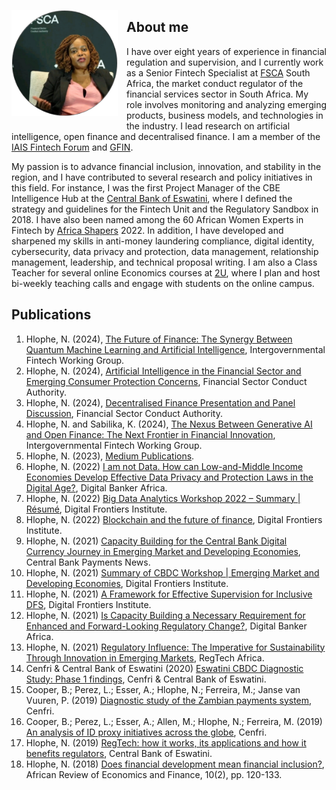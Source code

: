 <dl>
<img src="NolPIC.png" style="border: 0pt none; margin-bottom: 1em; float: left; margin-right: 1em;" height="170">
<p style="text-align: left;">
</p>
</dl> 

## About me
 
I have over eight years of experience in financial regulation and supervision, and I currently work as a Senior Fintech Specialist at <a href="https://www.fsca.co.za/Pages/Default.aspx" target="_blank">FSCA</a> South Africa, the market conduct regulator of the financial services sector in South Africa. My role involves monitoring and analyzing emerging products, business models, and technologies in the industry. I lead research on artificial intelligence, open finance and decentralised finance. I am a member of the <a href="https://www.iaisweb.org/activities-topics/digital-innovation/" target="_blank">IAIS Fintech Forum</a> and <a href="https://www.thegfin.com/GFIN" target="_blank">GFIN</a>.

My passion is to advance financial inclusion, innovation, and stability in the region, and I have contributed to several research and policy initiatives in this field. For instance, I was the first Project Manager of the CBE Intelligence Hub at the <a href="https://www.centralbank.org.sz/" target="_blank">Central Bank of Eswatini</a>, where I defined the strategy and guidelines for the Fintech Unit and the Regulatory Sandbox in 2018. I have also been named among the 60 African Women Experts in Fintech by <a href="https://africanshapers.com/en/60-african-women-experts-in-fintech/" target="_blank">Africa Shapers</a> 2022. In addition, I have developed and sharpened my skills in anti-money laundering compliance, digital identity, cybersecurity, data privacy and protection, data management, relationship management, leadership, and technical proposal writing. I am also a Class Teacher for several online Economics courses at <a href="https://2u.com/" target="_blank">2U</a>, where I plan and host bi-weekly teaching calls and engage with students on the online campus.

## Publications

1. Hlophe, N. (2024), <a href="https://www.ifwg.co.za/Pages/The-Future-of-Finance.aspx" target="_blank"> The Future of Finance: The Synergy Between Quantum Machine Learning and Artificial Intelligence</a>, Intergovernmental Fintech Working Group.
2. Hlophe, N. (2024), <a href="https://www.fsca.co.za/Documents/Presentation%20on%20AI%20in%20Finance%20and%20Consumer%20Protection%20FSCA%20Conference%20Day%201.pdf" target="_blank"> Artificial Intelligence in the Financial Sector and Emerging Consumer Protection Concerns</a>, Financial Sector Conduct Authority.
3. Hlophe, N. (2024), <a href="https://www.fsca.co.za/Regulatory%20Frameworks/Documents/2023.10.26_DeFi%20Presentation%20and%20Panel%20Discussion%201.pdf" target="_blank">Decentralised Finance Presentation and Panel Discussion</a>, Financial Sector Conduct Authority.
4. Hlophe, N. and Sabilika, K. (2024), <a href="https://www.ifwg.co.za/Pages/The-nexus-between-generative-AI-and-open-finance.aspx" target="_blank">The Nexus Between Generative AI and Open Finance: The Next Frontier in Financial Innovation</a>, Intergovernmental Fintech Working Group.
5. Hlophe, N. (2023), <a href="https://medium.com/@nolwazihlophe" target="_blank"> Medium Publications</a>.
6. Hlophe, N. (2022) <a href="https://issuu.com/digitalbankerafrica/docs/digital_banker_africa_autumn_2022/42" target="_blank"> I am not Data. How can Low-and-Middle Income Economies Develop Effective Data Privacy and Protection Laws in the Digital Age?</a>, Digital Banker Africa.
7. Hlophe, N. (2022) <a href="https://digitalfrontiersinstitute.org/big-data-analytics-workshop-2022-summary/" target="_blank"> Big Data Analytics Workshop 2022 – Summary | Résumé</a>, Digital Frontiers Institute.
8. Hlophe, N. (2022) <a href="https://digitalfrontiersinstitute.org/blockchain-and-the-future-of-finance/" target="_blank"> Blockchain and the future of finance</a>, Digital Frontiers Institute.
9. Hlophe, N. (2021) <a href="https://cbpn.currencyresearch.com/blog/2021/11/25/dfi-capacity-building-for-cbdcs/" target="_blank"> Capacity Building for the Central Bank Digital Currency Journey in Emerging Market and Developing Economies</a>, Central Bank Payments News.
10. Hlophe, N. (2021) <a href="https://digitalfrontiersinstitute.org/summary-of-cbdc-workshop-emerging-market-and-developing-economies/" target="_blank"> Summary of CBDC Workshop | Emerging Market and Developing Economies</a>, Digital Frontiers Institute.
11. Hlophe, N. (2021) <a href="https://digitalfrontiersinstitute.org/a-framework-for-effective-supervision-for-inclusive-dfs/" target="_blank"> A Framework for Effective Supervision for Inclusive DFS</a>, Digital Frontiers Institute.
12. Hlophe, N. (2021) <a href="https://digitalbankerafrica.com/capacity-building-as-requirement-for-regulatory-change" target="_blank"> Is Capacity Building a Necessary Requirement for Enhanced and Forward-Looking Regulatory Change?</a>, Digital Banker Africa.
13. Hlophe, N. (2021) <a href="https://issuu.com/regtechafrica/docs/regtechafrica_magazine__issuu_" target="_blank"> Regulatory Influence: The Imperative for Sustainability Through Innovation in Emerging Markets</a>, RegTech Africa.
14. Cenfri & Central Bank of Eswatini (2020) <a href="https://www.centralbank.org.sz/cbdc" target="_blank"> Eswatini CBDC Diagnostic Study: Phase 1 findings</a>, Cenfri & Central Bank of Eswatini.
15. Cooper, B.; Perez, L.; Esser, A.; Hlophe, N.; Ferreira, M.; Janse van Vuuren, P. (2019) <a href="https://cenfri.org/publications/diagnostic-study-of-the-zambian-payments-system" target="_blank"> Diagnostic study of the Zambian payments system</a>, Cenfri.
16. Cooper, B.; Perez, L.; Esser, A.; Allen, M.; Hlophe, N.; Ferreira, M. (2019) <a href="https://cenfri.org/publications/an-analysis-of-id-proxy-initiatives-across-the-globe" target="_blank"> An analysis of ID proxy initiatives across the globe</a>, Cenfri.
17. Hlophe, N. (2019) <a href="https://.www.centralbank.org.sz/magazine/" target="_blank">RegTech: how it works, its applications and how it benefits regulators</a>, Central Bank of Eswatini. 
18. Hlophe, N. (2018) <a href="https://www.african-review.com/view-paper.php?serial=20191102135807-759399" target="_blank">Does financial development mean financial inclusion?</a>, African Review of Economics and Finance, 10(2), pp. 120-133.
